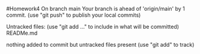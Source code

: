  #Homework4 
On branch main
Your branch is ahead of 'origin/main' by 1 commit.
  (use "git push" to publish your local commits)

Untracked files:
  (use "git add <file>..." to include in what will be committed)
	READMe.md

nothing added to commit but untracked files present (use "git add" to track)
